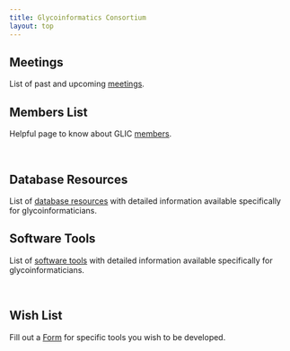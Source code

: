 ```yaml
---
title: Glycoinformatics Consortium
layout: top
---
```



## Meetings  
List of past and upcoming [meetings](meetings).

## Members List  
Helpful page to know about GLIC [members](member).

<br>

## Database Resources  
List of [database resources](database) with detailed information available specifically for glycoinformaticians.

## Software Tools  
List of [software tools](software) with detailed information available specifically for glycoinformaticians.

<br>

## Wish List  
Fill out a [Form](wishList) for specific tools you wish to be developed.
